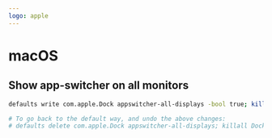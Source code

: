 ```yaml
---
logo: apple
---
```

# macOS


## Show app-switcher on all monitors

```sh
defaults write com.apple.Dock appswitcher-all-displays -bool true; killall Dock

# To go back to the default way, and undo the above changes:
# defaults delete com.apple.Dock appswitcher-all-displays; killall Dock
```
